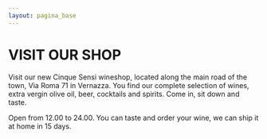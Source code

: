 ```yaml
---
layout: pagina_base
---
```

VISIT OUR SHOP
==============
Visit our new Cinque Sensi wineshop, located along the main road of the town, Via Roma 71 in Vernazza. You find our complete selection of wines, extra vergin olive oil, beer, cocktails and spirits.
Come in, sit down and taste. 

Open from 12.00 to 24.00. You can taste and order your wine, we can ship it at home in 15 days.